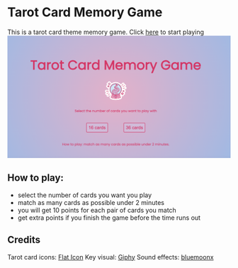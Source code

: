 # Tarot Card Memory Game
This is a tarot card theme memory game.
Click <a href="https://hovivian.github.io/project-1/">here</a> to start playing
<img src="main.png" alt="game-main-screen"/>
## How to play:
- select the number of cards you want you play
- match as many cards as possible under 2 minutes
- you will get 10 points for each pair of cards you match
- get extra points if you finish the game before the time runs out

## Credits
Tarot card icons: <a href="https://www.flaticon.com/">Flat Icon</a>
Key visual: <a href="https://giphy.com/">Giphy</a>
Sound effects: <a href="https://www.youtube.com/watch?v=vS-8Dtr_R50&ab_channel=bluemoonx">bluemoonx</a>
